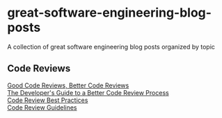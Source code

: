 # great-software-engineering-blog-posts
A collection of great software engineering blog posts organized by topic

## Code Reviews
[Good Code Reviews, Better Code Reviews](https://blog.pragmaticengineer.com/good-code-reviews-better-code-reviews/)  
[The Developer's Guide to a Better Code Review Process](https://smartbear.com/learn/code-review/guide-to-code-review-process/)  
[Code Review Best Practices](https://medium.com/palantir/code-review-best-practices-19e02780015f)  
[Code Review Guidelines](https://phauer.com/2018/code-review-guidelines/) 
